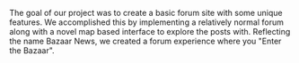 The goal of our project was to create a basic forum site with some unique features. We accomplished this by implementing a relatively normal forum along with a novel map based interface to explore the posts with. Reflecting the name Bazaar News, we created a forum experience where you "Enter the Bazaar". 

